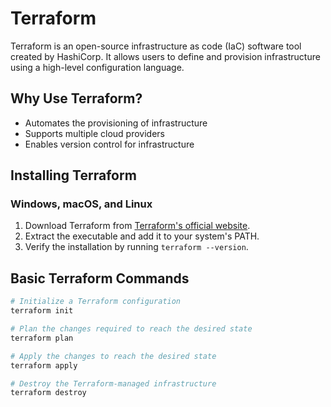 # Terraform

Terraform is an open-source infrastructure as code (IaC) software tool created by HashiCorp. It allows users to define and provision infrastructure using a high-level configuration language.

## Why Use Terraform?

- Automates the provisioning of infrastructure
- Supports multiple cloud providers
- Enables version control for infrastructure

## Installing Terraform

### Windows, macOS, and Linux

1. Download Terraform from [Terraform's official website](https://www.terraform.io/downloads.html).
2. Extract the executable and add it to your system's PATH.
3. Verify the installation by running `terraform --version`.

## Basic Terraform Commands

```bash
# Initialize a Terraform configuration
terraform init

# Plan the changes required to reach the desired state
terraform plan

# Apply the changes to reach the desired state
terraform apply

# Destroy the Terraform-managed infrastructure
terraform destroy
```

